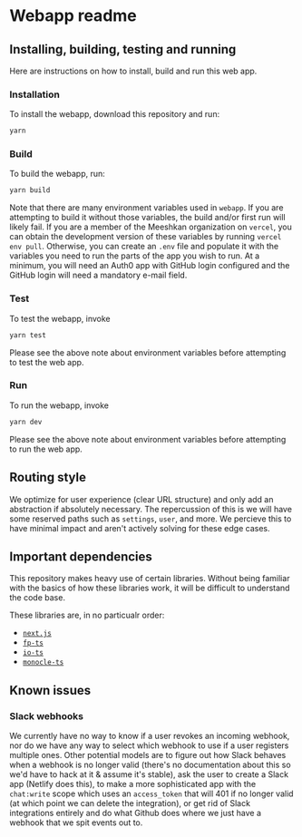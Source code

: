 # Webapp readme

## Installing, building, testing and running

Here are instructions on how to install, build and run this web app.

### Installation

To install the webapp, download this repository and run:

```bash
yarn
```

### Build

To build the webapp, run:

```bash
yarn build
```

Note that there are many environment variables used in `webapp`. If you are attempting to build it without those variables, the build and/or first run will likely fail. If you are a member of the Meeshkan organization on `vercel`, you can obtain the development version of these variables by running `vercel env pull`. Otherwise, you can create an `.env` file and populate it with the variables you need to run the parts of the app you wish to run. At a minimum, you will need an Auth0 app with GitHub login configured and the GitHub login will need a mandatory e-mail field.

### Test

To test the webapp, invoke

```bash
yarn test
```

Please see the above note about environment variables before attempting to test the web app.

### Run

To run the webapp, invoke

```bash
yarn dev
```

Please see the above note about environment variables before attempting to run the web app.

## Routing style

We optimize for user experience (clear URL structure) and only add an abstraction if absolutely necessary. The repercussion of this is we will have some reserved paths such as `settings`, `user`, and more. We percieve this to have minimal impact and aren't actively solving for these edge cases.

## Important dependencies

This repository makes heavy use of certain libraries. Without being familiar with the basics of how these libraries work, it will be difficult to understand the code base.

These libraries are, in no particualr order:

- [`next.js`](https://github.com/zeit/next.js)
- [`fp-ts`](https://github.com/gcanti/fp-ts)
- [`io-ts`](https://github.com/gcanti/io-ts)
- [`monocle-ts`](https://github.com/gcanti/monocle-ts)

## Known issues

### Slack webhooks

We currently have no way to know if a user revokes an incoming webhook, nor do we have any way to select which webhook to use if a user registers multiple ones. Other potential models are to figure out how Slack behaves when a webhook is no longer valid (there's no documentation about this so we'd have to hack at it & assume it's stable), ask the user to create a Slack app (Netlify does this), to make a more sophisticated app with the `chat:write` scope which uses an `access_token` that will 401 if no longer valid (at which point we can delete the integration), or get rid of Slack integrations entirely and do what Github does where we just have a webhook that we spit events out to.
